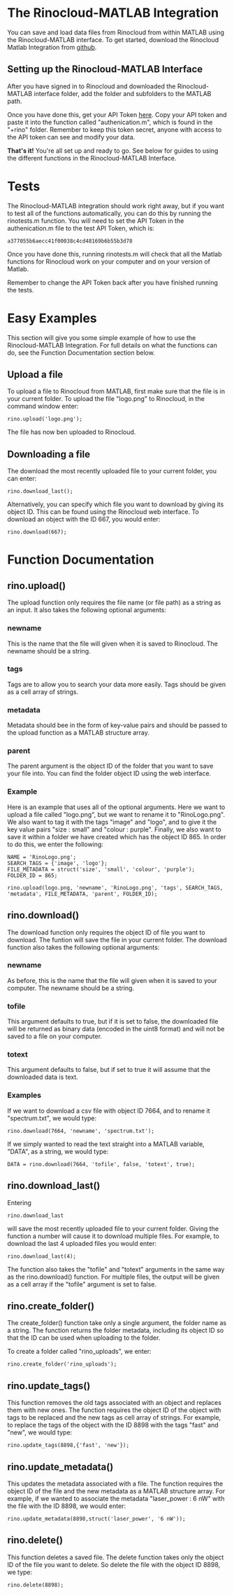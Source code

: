 # The Rinocloud-MATLAB Integration

You can save and load data files from Rinocloud from within MATLAB using the Rinocloud-MATLAB interface. To get started, download the Rinocloud Matlab Integration from [github](https://github.com/rinocloud/rinocloud-matlab).

## Setting up the Rinocloud-MATLAB Interface

After you have signed in to Rinocloud and downloaded the Rinocloud-MATLAB interface folder, add the folder and subfolders to the MATLAB path.

Once you have done this, get your API Token [here](www.LinkGoesHere.com). Copy your API token and paste it into the function called "authenication.m", which is found in the "+rino" folder. Remember to keep this token secret, anyone with access to the API token can see and modify your data.

**That's it!** You're all set up and ready to go. See below for guides to using the different functions in the Rinocloud-MATLAB Interface.

# Tests

The Rinocloud-MATLAB integration should work right away, but if you want to test all of the functions automatically, you can do this by running the rinotests.m function. You will need to set the API Token in the authenication.m file to the test API Token, which is:
```
a377055b6aecc41f00038c4cd48169b6b55b3d78
```
Once you have done this, running rinotests.m will check that all the Matlab functions for Rinocloud work on your computer and on your version of Matlab.

Remember to change the API Token back after you have finished running the tests.


# Easy Examples

This section will give you some simple example of how to use the Rinocloud-MATLAB Integration. For full details on what the functions can do, see the Function Documentation section below.

## Upload a file

To upload a file to Rinocloud from MATLAB, first make sure that the file is in your current folder. To upload the file "logo.png" to Rinocloud, in the command window enter:

```
rino.upload('logo.png');
```

The file has now ben uploaded to Rinocloud.

## Downloading a file
The download the most recently uploaded file to your current folder, you can enter:

```
rino.download_last();
```

Alternatively, you can specify which file you want to download by giving its object ID. This can be found using the Rinocloud web interface. To download an object with the ID 667, you would enter:

```
rino.download(667);
```

# Function Documentation

## rino.upload()

The upload function only requires the file name (or file path) as a string as an input. It also takes the following optional arguments:

### newname

This is the name that the file will given when it is saved to Rinocloud. The newname should be a string.

### tags

Tags are to allow you to search your data more easily. Tags should be given as a cell array of strings.

### metadata

Metadata should bee in the form of key-value pairs and should be passed to the upload function as a MATLAB structure array.

### parent

The parent argument is the object ID of the folder that you want to save your file into. You can find the folder object ID using the web interface.

### Example

Here is an example that uses all of the optional arguments. Here we want to upload a file called "logo.png", but we want to rename it to "RinoLogo.png". We also want to tag it with the tags "image" and "logo", and to give it the key value pairs "size : small" and "colour : purple". Finally, we also want to save it within a folder we have created which has the object ID 865. In order to do this, we enter the following:

```
NAME = 'RinoLogo.png';
SEARCH_TAGS = {'image', 'logo'};
FILE_METADATA = struct('size', 'small', 'colour', 'purple');
FOLDER_ID = 865;

rino.upload(logo.png, 'newname', 'RinoLogo.png', 'tags', SEARCH_TAGS, 'metadata', FILE_METADATA, 'parent', FOLDER_ID);
```

## rino.download()

The download function only requires the object ID of file you want to download. The funtion will save the file in your current folder. The download function also takes the following optional arguments:

### newname

As before, this is the name that the file will given when it is saved to your computer. The newname should be a string.

### tofile

This argument defaults to true, but if it is set to false, the downloaded file will be returned as binary data (encoded in the uint8 format) and will not be saved to a file on your computer.

### totext

This argument defaults to false, but if set to true it will assume that the downloaded data is text.

### Examples

If we want to download a csv file with object ID 7664, and to rename it "spectrum.txt", we would type:

```
rino.download(7664, 'newname', 'spectrum.txt');
```
If we simply wanted to read the text straight into a MATLAB variable, "DATA", as a string, we would type:
```
DATA = rino.download(7664, 'tofile', false, 'totext', true);
```

## rino.download_last()

Entering

```
rino.download_last
```

will save the most recently uploaded file to your current folder. Giving the function a number will cause it to download multiple files. For example, to download the last 4 uploaded files you would enter:

```
rino.download_last(4);
```

The function also takes the "tofile" and "totext" arguments in the same way as the rino.download() function. For multiple files, the output will be given as a cell array if the "tofile" argument is set to false.

## rino.create_folder()

The create_folder() function take only a single argument, the folder name as a string. The function returns the folder metadata, including its object ID so that the ID can be used when uploading to the folder.

To create a folder called "rino_uploads", we enter:

```
rino.create_folder('rino_uploads');
```

## rino.update_tags()

This function removes the old tags associated with an object and replaces them with new ones. The function requires the object ID of the object with tags to be replaced and the new tags as cell array of strings. For example, to replace the tags of the object with the ID 8898 with the tags "fast" and "new", we would type:

```
rino.update_tags(8898,{'fast', 'new'});
```

## rino.update_metadata()

This updates the metadata associated with a file. The function requires the object ID of the file and the new metadata as a MATLAB structure array. For example, if we wanted to associate the metadata "laser_power : 6 nW" with the file with the ID 8898, we would enter:

```
rino.update_metadata(8898,struct('laser_power', '6 nW'));
```

## rino.delete()

This function deletes a saved file. The delete function takes only the object ID of the file you want to delete. So delete the file with the object ID 8898, we type:

```
rino.delete(8898);
```
